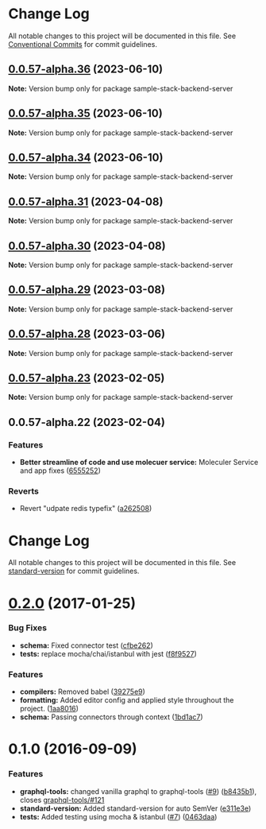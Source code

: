 # Change Log

All notable changes to this project will be documented in this file.
See [Conventional Commits](https://conventionalcommits.org) for commit guidelines.

## [0.0.57-alpha.36](https://github.com/cdmbase/fullstack-pro/compare/v0.0.57-alpha.35...v0.0.57-alpha.36) (2023-06-10)

**Note:** Version bump only for package sample-stack-backend-server

## [0.0.57-alpha.35](https://github.com/cdmbase/fullstack-pro/compare/v0.0.57-alpha.34...v0.0.57-alpha.35) (2023-06-10)

**Note:** Version bump only for package sample-stack-backend-server

## [0.0.57-alpha.34](https://github.com/cdmbase/fullstack-pro/compare/v0.0.57-alpha.33...v0.0.57-alpha.34) (2023-06-10)

**Note:** Version bump only for package sample-stack-backend-server

## [0.0.57-alpha.31](https://github.com/cdmbase/fullstack-pro/compare/v0.0.57-alpha.30...v0.0.57-alpha.31) (2023-04-08)

**Note:** Version bump only for package sample-stack-backend-server

## [0.0.57-alpha.30](https://github.com/cdmbase/fullstack-pro/compare/v0.0.57-alpha.29...v0.0.57-alpha.30) (2023-04-08)

**Note:** Version bump only for package sample-stack-backend-server

## [0.0.57-alpha.29](https://github.com/cdmbase/fullstack-pro/compare/v0.0.57-alpha.28...v0.0.57-alpha.29) (2023-03-08)

**Note:** Version bump only for package sample-stack-backend-server

## [0.0.57-alpha.28](https://github.com/cdmbase/fullstack-pro/compare/v0.0.57-alpha.27...v0.0.57-alpha.28) (2023-03-06)

**Note:** Version bump only for package sample-stack-backend-server

## [0.0.57-alpha.23](https://github.com/cdmbase/fullstack-pro/compare/v0.0.57-alpha.22...v0.0.57-alpha.23) (2023-02-05)

**Note:** Version bump only for package sample-stack-backend-server

## 0.0.57-alpha.22 (2023-02-04)

### Features

-   **Better streamline of code and use molecuer service:** Moleculer Service and app fixes ([6555252](https://github.com/cdmbase/fullstack-pro/commit/6555252275514c7e72598e03ff0775cb5d9fa04e))

### Reverts

-   Revert "udpate redis typefix" ([a262508](https://github.com/cdmbase/fullstack-pro/commit/a262508a6fc45236ffd14622fc23dd689698c435))

# Change Log

All notable changes to this project will be documented in this file. See [standard-version](https://github.com/conventional-changelog/standard-version) for commit guidelines.

<a name="0.2.0"></a>

# [0.2.0](https://github.com/DxCx/webpack-apollo-server/compare/v0.1.0...v0.2.0) (2017-01-25)

### Bug Fixes

-   **schema:** Fixed connector test ([cfbe262](https://github.com/DxCx/webpack-apollo-server/commit/cfbe262))
-   **tests:** replace mocha/chai/istanbul with jest ([f8f9527](https://github.com/DxCx/webpack-apollo-server/commit/f8f9527))

### Features

-   **compilers:** Removed babel ([39275e9](https://github.com/DxCx/webpack-apollo-server/commit/39275e9))
-   **formatting:** Added editor config and applied style throughout the project. ([1aa8016](https://github.com/DxCx/webpack-apollo-server/commit/1aa8016))
-   **schema:** Passing connectors through context ([1bd1ac7](https://github.com/DxCx/webpack-apollo-server/commit/1bd1ac7))

<a name="0.1.0"></a>

# 0.1.0 (2016-09-09)

### Features

-   **graphql-tools:** changed vanilla graphql to graphql-tools ([#9](https://github.com/DxCx/webpack-apollo-server/issues/9)) ([b8435b1](https://github.com/DxCx/webpack-apollo-server/commit/b8435b1)), closes [graphql-tools/#121](https://github.com/DxCx/webpack-apollo-server/issues/121)
-   **standard-version:** Added standard-version for auto SemVer ([e311e3e](https://github.com/DxCx/webpack-apollo-server/commit/e311e3e))
-   **tests:** Added testing using mocha & istanbul ([#7](https://github.com/DxCx/webpack-apollo-server/issues/7)) ([0463daa](https://github.com/DxCx/webpack-apollo-server/commit/0463daa))
